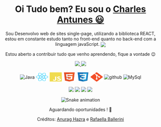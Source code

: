 <div>
  
  <h1 align="center">
    Oi Tudo bem? Eu sou o 
    <a href="https://www.linkedin.com/in/charles-antunes-49b00057/">Charles Antunes 😃</a>
  </h1>
  
  <p align="center">
   Sou Desenvolvo web de sites single-page, utilizando a biblioteca REACT, estou em constante estudo tanto no front-end quanto no back-end com a linguagem javaScript.
    <a href="https://drive.google.com/file/d/1XnnJj3cmhn1GR22GZDv_FwQpv3vVL6xN/view?usp=sharing" target="_blank">
      <img
           width="4%" 
           align="center" 
           valign="middle" 
           src="https://media.istockphoto.com/id/1392347961/pt/vetorial/cv.jpg?b=1&s=612x612&w=0&k=20&c=DXUtUzqQP0uGhPGOK2kf68_M6AQfDTxL39Qv7pqr87Q=" 
           target="_blank" 
      />
    </a>  
  </p>
  
  <p align="center">
    Estou aberto a contribuir tudo que venho aprendendo, fique a vontade 😉️
  </p>
  
</div>

<div align="center">
  <a href="https://charlesantunes.github.io/Portfolio/">
    <img height="150em" src="https://github-readme-stats.vercel.app/api?username=charlesantunes&count_private=true&include_all_commits=true&show_icons=true&theme=dracula&hide_border=false&show_owner=true"/>
    <img height="150em" src="https://github-readme-stats.vercel.app/api/top-langs/?username=charlesantunes&theme=dracula&hide_border=false&&layout=compact"/>
  </a>
</div>

<div align="center" valign="top"><br>
  <img align="center" alt="Java" height="35" width="40" src="https://www.svgrepo.com/show/303388/java-4-logo.svg" target="_blank">
  <img align="center" alt="React" height="30" width="40" src="https://raw.githubusercontent.com/devicons/devicon/master/icons/react/react-original.svg" target="_blank">
  <img align="center" alt="Js" height="30" width="40" src="https://raw.githubusercontent.com/devicons/devicon/master/icons/javascript/javascript-plain.svg" target="_blank">
  <img align="center" alt="HTML" height="30" width="40" src="https://raw.githubusercontent.com/devicons/devicon/master/icons/html5/html5-original.svg">
  <img align="center" alt="CSS" height="30" width="40" src="https://raw.githubusercontent.com/devicons/devicon/master/icons/css3/css3-original.svg">
  <img align="center" alt="git" height="30" width="40" src="https://raw.githubusercontent.com/devicons/devicon/master/icons/git/git-original.svg">
  <img align="center" alt="github" height="35" width="35" src="https://upload.wikimedia.org/wikipedia/commons/thumb/archive/9/91/20180806170714%21Octicons-mark-github.svg/120px-Octicons-mark-github.svg.png">
  <img align="center" alt="MySql" height="40" width="40" src="https://www.svgrepo.com/show/303251/mysql-logo.svg">
 
</div><br>

<div align="center">
  <a href="https://www.linkedin.com/in/charles-antunes-49b00057/" target="_blank"><img src="https://img.shields.io/badge/-LinkedIn-%230077B5?style=for-the-badge&logo=linkedin&logoColor=white" target="_blank"></a> 
  <a href="https://charlesantunesportfolio.herokuapp.com/" target="_blank"><img src="https://img.shields.io/badge/Portfólio-FF0000?style=for-the-badge&logo=" target="_blank"></a>
  <a href="https://drive.google.com/file/d/1jEDrDBhGcM1n9ckoenJacTRczV0NhTAf/view" target="_blank"><img src="https://img.shields.io/badge/-Curriculo-%23E4405F?style=for-the-badge&logo=" target="_blank"></a>  
  <a href="mailto:charleswcantunes@gmail.com"><img src="https://img.shields.io/badge/-Gmail-%23333?style=for-the-badge&logo=gmail&logoColor=white" target="_blank"></a>
</div>
<div align="center">

  ![Snake animation](https://github.com/danielbped/danielbped/blob/output/github-contribution-grid-snake.svg)
  
</div>

<div align="center">
  <p>Aguardando oportunidades ! 💼</p>
  <p>Créditos: <a href="https://github.com/anuraghazra/github-readme-stats">Anurag Hazra</a> e <a href="https://github.com/rafaballerini">Rafaella Ballerini</a></p>
</div>
